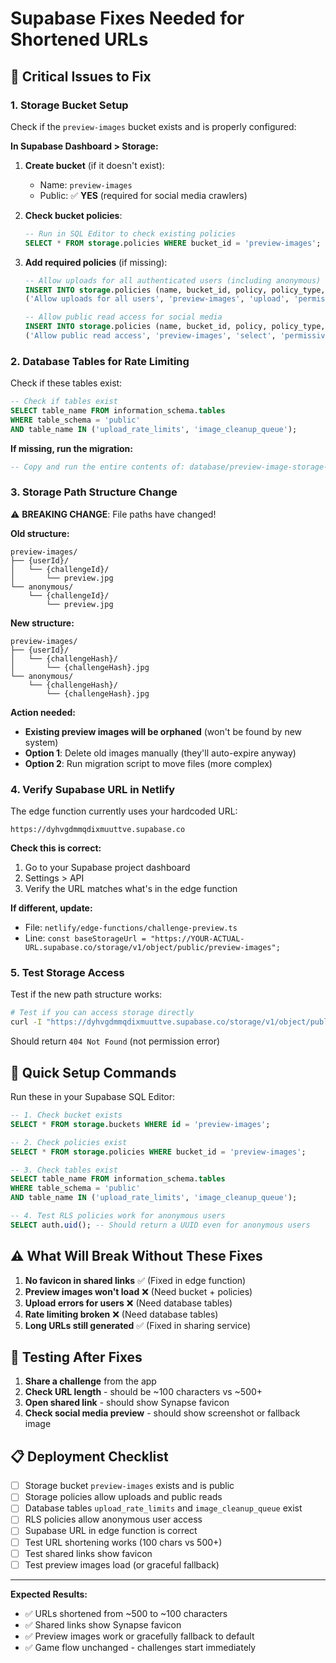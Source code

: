 # Supabase Fixes Needed for Shortened URLs

## 🚨 Critical Issues to Fix

### 1. **Storage Bucket Setup**

Check if the `preview-images` bucket exists and is properly configured:

**In Supabase Dashboard > Storage:**

1. **Create bucket** (if it doesn't exist):
   - Name: `preview-images`
   - Public: ✅ **YES** (required for social media crawlers)

2. **Check bucket policies**:
   ```sql
   -- Run in SQL Editor to check existing policies
   SELECT * FROM storage.policies WHERE bucket_id = 'preview-images';
   ```

3. **Add required policies** (if missing):
   ```sql
   -- Allow uploads for all authenticated users (including anonymous)
   INSERT INTO storage.policies (name, bucket_id, policy, policy_type, definition) VALUES
   ('Allow uploads for all users', 'preview-images', 'upload', 'permissive', 'true');

   -- Allow public read access for social media
   INSERT INTO storage.policies (name, bucket_id, policy, policy_type, definition) VALUES
   ('Allow public read access', 'preview-images', 'select', 'permissive', 'true');
   ```

### 2. **Database Tables for Rate Limiting**

Check if these tables exist:

```sql
-- Check if tables exist
SELECT table_name FROM information_schema.tables 
WHERE table_schema = 'public' 
AND table_name IN ('upload_rate_limits', 'image_cleanup_queue');
```

**If missing, run the migration:**
```sql
-- Copy and run the entire contents of: database/preview-image-storage-migration.sql
```

### 3. **Storage Path Structure Change**

⚠️ **BREAKING CHANGE**: File paths have changed!

**Old structure:**
```
preview-images/
├── {userId}/
│   └── {challengeId}/
│       └── preview.jpg
└── anonymous/
    └── {challengeId}/
        └── preview.jpg
```

**New structure:**
```
preview-images/
├── {userId}/
│   └── {challengeHash}/
│       └── {challengeHash}.jpg
└── anonymous/
    └── {challengeHash}/
        └── {challengeHash}.jpg
```

**Action needed:**
- **Existing preview images will be orphaned** (won't be found by new system)
- **Option 1**: Delete old images manually (they'll auto-expire anyway)
- **Option 2**: Run migration script to move files (more complex)

### 4. **Verify Supabase URL in Netlify**

The edge function currently uses your hardcoded URL:
```
https://dyhvgdmmqdixmuuttve.supabase.co
```

**Check this is correct:**
1. Go to your Supabase project dashboard
2. Settings > API
3. Verify the URL matches what's in the edge function

**If different, update:**
- File: `netlify/edge-functions/challenge-preview.ts`
- Line: `const baseStorageUrl = "https://YOUR-ACTUAL-URL.supabase.co/storage/v1/object/public/preview-images";`

### 5. **Test Storage Access**

Test if the new path structure works:

```bash
# Test if you can access storage directly
curl -I "https://dyhvgdmmqdixmuuttve.supabase.co/storage/v1/object/public/preview-images/anonymous/test123/test123.jpg"
```

Should return `404 Not Found` (not permission error)

## 🔧 Quick Setup Commands

Run these in your Supabase SQL Editor:

```sql
-- 1. Check bucket exists
SELECT * FROM storage.buckets WHERE id = 'preview-images';

-- 2. Check policies exist  
SELECT * FROM storage.policies WHERE bucket_id = 'preview-images';

-- 3. Check tables exist
SELECT table_name FROM information_schema.tables 
WHERE table_schema = 'public' 
AND table_name IN ('upload_rate_limits', 'image_cleanup_queue');

-- 4. Test RLS policies work for anonymous users
SELECT auth.uid(); -- Should return a UUID even for anonymous users
```

## ⚠️ What Will Break Without These Fixes

1. **No favicon in shared links** ✅ (Fixed in edge function)
2. **Preview images won't load** ❌ (Need bucket + policies)
3. **Upload errors for users** ❌ (Need database tables)
4. **Rate limiting broken** ❌ (Need database tables)
5. **Long URLs still generated** ✅ (Fixed in sharing service)

## 🧪 Testing After Fixes

1. **Share a challenge** from the app
2. **Check URL length** - should be ~100 characters vs ~500+
3. **Open shared link** - should show Synapse favicon
4. **Check social media preview** - should show screenshot or fallback image

## 📋 Deployment Checklist

- [ ] Storage bucket `preview-images` exists and is public
- [ ] Storage policies allow uploads and public reads  
- [ ] Database tables `upload_rate_limits` and `image_cleanup_queue` exist
- [ ] RLS policies allow anonymous user access
- [ ] Supabase URL in edge function is correct
- [ ] Test URL shortening works (100 chars vs 500+)
- [ ] Test shared links show favicon
- [ ] Test preview images load (or graceful fallback)

---

**Expected Results:**
- ✅ URLs shortened from ~500 to ~100 characters
- ✅ Shared links show Synapse favicon  
- ✅ Preview images work or gracefully fallback to default
- ✅ Game flow unchanged - challenges start immediately 